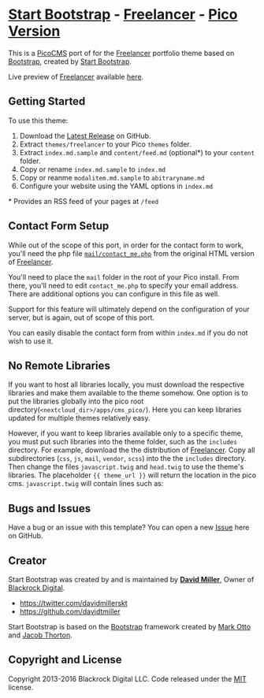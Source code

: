 # [Start Bootstrap][] - [Freelancer][] - [Pico Version][PicoCMS]

This is a [PicoCMS][] port of for the [Freelancer][] portfolio theme based on [Bootstrap][], created by [Start Bootstrap][].

Live preview of [Freelancer][] available [here][Preview].

## Getting Started

To use this theme:

1. Download the [Latest Release][] on GitHub.
1. Extract `themes/freelancer` to your Pico `themes` folder.
1. Extract `index.md.sample` and `content/feed.md` (optional*) to your `content` folder.
1. Copy or rename `index.md.sample` to `index.md`
1. Copy or reanme `modalitem.md.sample` to `abitraryname.md`
1. Configure your website using the YAML options in `index.md`

\* Provides an RSS feed of your pages at `/feed`

## Contact Form Setup

While out of the scope of this port, in order for the contact form to work, you'll need the php file [`mail/contact_me.php`][MailSupport] from the original HTML version of [Freelancer][].

You'll need to place the `mail` folder in the root of your Pico install.  From there, you'll need to edit `contact_me.php` to specify your email address.  There are additional options you can configure in this file as well.

Support for this feature will ultimately depend on the configuration of your server, but is again, out of scope of this port.

You can easily disable the contact form from within `index.md` if you do not wish to use it.

## No Remote Libraries

If you want to host all libraries locally, you must download the respective libraries and make them available to the theme somehow.
One option is to put the libraries globally into the pico root directory(`<nextcloud_dir>/apps/cms_pico/`). Here you can keep libraries updated for multiple themes relatively easy.

However, if you want to keep libraries available only to a specific theme, you must put such libraries into the theme folder, such as the `includes` directory.
For example, download the the distribution of [Freelancer][]. Copy all subdirectories (`css`, `js`, `mail`, `vendor`, `scss`) into the the `includes` directory.
Then change the files `javascript.twig` and `head.twig` to use the theme's libraries. 
The placeholder `{{ theme_url }}` will return the location in the pico cms.
`javascript.twig` will contain lines such as:
  <!-- Custom scripts for this template -->
  <script src="{{ theme_url }}/includes/js/freelancer.js"></script>

## Bugs and Issues

Have a bug or an issue with this template? You can open a new [Issue][] here on GitHub.

## Creator

Start Bootstrap was created by and is maintained by **[David Miller][]**, Owner of [Blackrock Digital][].

* https://twitter.com/davidmillerskt
* https://github.com/davidtmiller

Start Bootstrap is based on the [Bootstrap][] framework created by [Mark Otto][] and [Jacob Thorton][].

## Copyright and License

Copyright 2013-2016 Blackrock Digital LLC. Code released under the [MIT][] license.

[Start Bootstrap]: http://startbootstrap.com/
[Freelancer]: http://startbootstrap.com/template-overviews/freelancer/
[Bootstrap]: http://getbootstrap.com/
[PicoCMS]: http://picocms.org
[Latest Release]: https://github.com/smcdougall/startbootstrap-freelancer-pico/releases/
[Preview]: https://blackrockdigital.github.io/startbootstrap-freelancer/
[MailSupport]: https://github.com/BlackrockDigital/startbootstrap-freelancer/blob/master/mail/contact_me.php
[Issue]: https://github.com/smcdougall/startbootstrap-freelancer-pico/issues
[David Miller]: http://davidmiller.io/
[Blackrock Digital]: http://blackrockdigital.io/
[Mark Otto]: https://twitter.com/mdo
[Jacob Thorton]: https://twitter.com/fat
[MIT]: https://github.com/smcdougall/startbootstrap-freelancer-pico/blob/master/LICENSE
